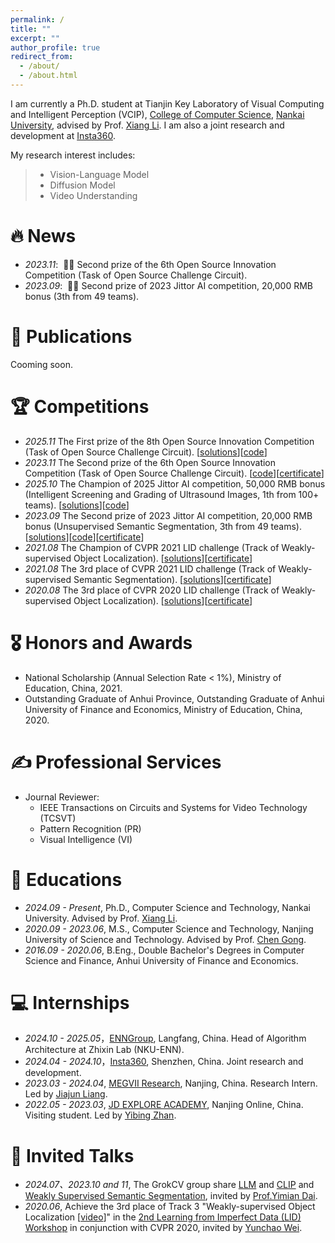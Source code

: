 ```yaml
---
permalink: /
title: ""
excerpt: ""
author_profile: true
redirect_from: 
  - /about/
  - /about.html
---
```


<span class='anchor' id='about-me'></span>

I am currently a Ph.D. student at Tianjin Key Laboratory of Visual Computing and Intelligent Perception (VCIP), [College of Computer Science](https://cc.nankai.edu.cn/), [Nankai University](https://en.nankai.edu.cn/), advised by Prof. [Xiang Li](http://implus.github.io/). I am also a joint research and development at [Insta360](https://www.insta360.com/cn/jobs).

My research interest includes:

> *  Vision-Language Model 
> *  Diffusion Model
> *  Video Understanding


# 🔥 News
- *2023.11*: &nbsp;🎉🎉 Second prize of the 6th Open Source Innovation Competition (Task of Open Source Challenge Circuit). 
- *2023.09*: &nbsp;🎉🎉 Second prize of 2023 Jittor AI competition, 20,000 RMB bonus (3th from 49 teams). 

# 📝 Publications

Cooming soon.

# 🏆 Competitions
- *2025.11* The First prize of the 8th Open Source Innovation Competition (Task of Open Source Challenge Circuit).
  [[solutions](https://docs.google.com/presentation/d/1o3Z5PCJ_EWyP-IrCA6t57XqA3QxXiXcJ/edit?usp=drive_link&ouid=117231763684180453695&rtpof=true&sd=true)][[code](https://github.com/chaineypung/jittor-ReductLab-breast_cancer_cls)]
- *2023.11* The Second prize of the 6th Open Source Innovation Competition (Task of Open Source Challenge Circuit).
  [[code](https://github.com/Rose-41/USS-jittor)][[certificate](https://github.com/IMPlus-PCALab/AICompetition/blob/main/certificate/2023%E7%AC%AC%E5%85%AD%E5%B1%8A%E5%BC%80%E6%BA%90%E5%88%9B%E6%96%B0%E5%A4%A7%E8%B5%9B%E5%BC%80%E6%BA%90%E4%BB%BB%E5%8A%A1%E6%8C%91%E6%88%98%E8%B5%9B%E9%81%93%E4%BA%8C%E7%AD%89%E5%A5%96.pdf)]
- *2025.10* The Champion of 2025 Jittor AI competition, 50,000 RMB bonus (Intelligent Screening and Grading of Ultrasound Images, 1th from 100+ teams).
  [[solutions](https://docs.google.com/presentation/d/1o3Z5PCJ_EWyP-IrCA6t57XqA3QxXiXcJ/edit?usp=drive_link&ouid=117231763684180453695&rtpof=true&sd=true)][[code](https://github.com/chaineypung/jittor-ReductLab-breast_cancer_cls)]
- *2023.09* The Second prize of 2023 Jittor AI competition, 20,000 RMB bonus (Unsupervised Semantic Segmentation, 3th from 49 teams).
  [[solutions](https://docs.google.com/presentation/d/1dGCrVgahOedlZOG39SkQG2bvBo0D3wEo/edit?usp=sharing&ouid=117231763684180453695&rtpof=true&sd=true)][[code](https://github.com/Rose-41/USS-jittor)][[certificate](https://github.com/IMPlus-PCALab/AICompetition/blob/main/certificate/2023%E8%AE%A1%E5%9B%BE%E4%BA%BA%E5%B7%A5%E6%99%BA%E8%83%BD%E6%8C%91%E6%88%98%E8%B5%9B%E5%A4%A7%E8%A7%84%E6%A8%A1%E6%97%A0%E7%9B%91%E7%9D%A3%E8%AF%AD%E4%B9%89%E5%88%86%E5%89%B2%E4%BA%8C%E7%AD%89%E5%A5%96.jpg)]
- *2021.08* The Champion of CVPR 2021 LID challenge (Track of Weakly-supervised Object Localization). [[solutions](https://docs.google.com/presentation/d/1Yp7lxc7UmxIHtwis0G4pw58QTxvTU6tt/edit#slide=id.p14)][[certificate](https://github.com/Rose-41/ZhenyuanChen.github.io/blob/main/images/cvpr21_1.pdf)]
- *2021.08* The 3rd place of CVPR 2021 LID challenge (Track of Weakly-supervised Semantic Segmentation). [[solutions](https://docs.google.com/presentation/d/1Qps5EAGdi2fPzeZZ5llmGvvF57Sv8bcy/edit#slide=id.p1)][[certificate](https://github.com/Rose-41/ZhenyuanChen.github.io/blob/main/images/cvpr21_3.pdf)]
- *2020.08* The 3rd place of CVPR 2020 LID challenge (Track of Weakly-supervised Object Localization). [[solutions](https://docs.google.com/presentation/d/16jJJjcP3wPG66kJggWjuOpYt-EpeRc54/edit#slide=id.p1)][[certificate](https://github.com/Rose-41/ZhenyuanChen.github.io/blob/main/images/cvpr.pdf)]


# 🎖 Honors and Awards
- National Scholarship (Annual Selection Rate < 1%), Ministry of Education, China, 2021.
- Outstanding Graduate of Anhui Province, Outstanding Graduate of Anhui University of Finance and Economics, Ministry of Education, China, 2020.

# ✍️ Professional Services
- Journal Reviewer:
  - IEEE Transactions on Circuits and Systems for Video Technology (TCSVT)
  - Pattern Recognition (PR)
  - Visual Intelligence (VI)

 # 📖 Educations
- *2024.09 - Present*, Ph.D., Computer Science and Technology, Nankai University. Advised by Prof. [Xiang Li](http://implus.github.io/).
- *2020.09 - 2023.06*, M.S., Computer Science and Technology, Nanjing University of Science and Technology. Advised by Prof. [Chen Gong](https://gcatnjust.github.io/ChenGong/index.html).
- *2016.09 - 2020.06*, B.Eng., Double Bachelor's Degrees in Computer Science and Finance, Anhui University of Finance and Economics.

# 💻 Internships
- *2024.10 - 2025.05*，[ENNGroup](https://www.enn.cn/), Langfang, China. Head of Algorithm Architecture at Zhixin Lab (NKU-ENN).
- *2024.04 - 2024.10*，[Insta360](https://www.insta360.com/cn/jobs), Shenzhen, China. Joint research and development.
- *2023.03 - 2024.04*, [MEGVII Research](https://megvii.com/), Nanjing, China. Research Intern. Led by [Jiajun Liang](https://scholar.google.com.hk/citations?user=xNxlvjEAAAAJ&hl=zh-CN).
- *2022.05 - 2023.03*, [JD EXPLORE ACADEMY](https://jdcorporateblog.com/jd-unveils-four-new-enterprise-level-products/jd-explore-academy/), Nanjing Online, China. Visiting student. Led by [Yibing Zhan](https://scholar.google.com/citations?user=rjd977cAAAAJ&hl=zh-CN).

# 💬 Invited Talks
- *2024.07、2023.10 and 11*, The GrokCV group share [LLM](https://www.bilibili.com/video/BV1xb421J73M/?spm_id_from=333.1387.homepage.video_card.click&vd_source=5d94831d6e7d1ae25d5637b557799c8c) and [CLIP](https://www.bilibili.com/video/BV1G94y177Qs/?spm_id_from=333.999.0.0&vd_source=5d94831d6e7d1ae25d5637b557799c8c) and [Weakly Supervised Semantic Segmentation](https://www.bilibili.com/video/BV1Nj411i7YZ/?spm_id_from=333.999.0.0), invited by [Prof.Yimian Dai](https://scholar.google.com.hk/citations?user=y5Ov6VAAAAAJ&hl=zh-CN).
- *2020.06*, Achieve the 3rd place of Track 3 "Weakly-supervised Object Localization [[video](https://www.youtube.com/watch?v=sO2c_DyzVHo&t=5s)]" in the [2nd Learning from Imperfect Data (LID) Workshop](https://lidchallenge.github.io/) in conjunction with CVPR 2020, invited by [Yunchao Wei](https://weiyc.github.io/).


